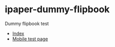 # ipaper-dummy-flipbook
Dummy flipbook test

* [Index](./)
* [Mobile test page](./test--mobile.html)
